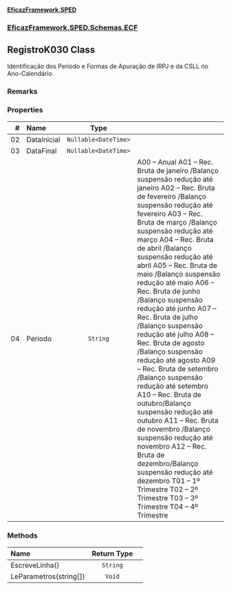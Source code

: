 #### [EficazFramework.SPED](EficazFrameworkSPED.md 'EficazFramework SPED')
### [EficazFramework.SPED.Schemas.ECF](EficazFramework.SPED.Schemas.ECF.md 'EficazFramework.SPED.Schemas.ECF')

## RegistroK030 Class

Identificação dos Período e Formas de Apuração de IRPJ e da CSLL no Ano-Calendário

### Remarks
### Properties

| # | Name | Type | |
| ---: | :--- | :---: | :--- |
| 02 | DataInicial | `Nullable<DateTime>` |  |
| 03 | DataFinal | `Nullable<DateTime>` |  |
| 04 | Periodo | `String` | A00 – Anual            A01 – Rec. Bruta de janeiro /Balanço suspensão redução até janeiro            A02 – Rec. Bruta de fevereiro /Balanço suspensão redução até fevereiro            A03 – Rec. Bruta de março /Balanço suspensão redução até março            A04 – Rec. Bruta de abril /Balanço suspensão redução até abril            A05 – Rec. Bruta de maio /Balanço suspensão redução até maio            A06 – Rec. Bruta de junho /Balanço suspensão redução até junho            A07 – Rec. Bruta de julho /Balanço suspensão redução até julho            A08 – Rec. Bruta de agosto /Balanço suspensão redução até agosto            A09 – Rec. Bruta de setembro /Balanço suspensão redução até setembro            A10 – Rec. Bruta de outubro/Balanço suspensão redução até outubro            A11 – Rec. Bruta de novembro /Balanço suspensão redução até novembro            A12 – Rec. Bruta de dezembro/Balanço suspensão redução até dezembro            T01 – 1º Trimestre            T02 – 2º Trimestre            T03 – 3º Trimestre            T04 – 4º Trimestre |
### Methods

| Name | Return Type | |
| :--- | :---: | :--- |
| EscreveLinha() | `String` |  |
| LeParametros(string[]) | `Void` |  |
